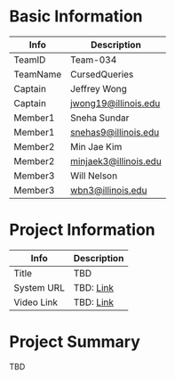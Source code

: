 # Basic Information
| Info     | Description           |
| -------- | --------------------- |
| TeamID   | Team-034              |
| TeamName | CursedQueries         |
| Captain  | Jeffrey Wong          |
| Captain  | jwong19@illinois.edu  |
| Member1  | Sneha Sundar          |
| Member1  | snehas9@illinois.edu  |
| Member2  | Min Jae Kim           |
| Member2  | minjaek3@illinois.edu |
| Member3  | Will Nelson           |
| Member3  | wbn3@illinois.edu     |

# Project Information
| Info       | Description   |
| ---------- | ------------- |
| Title      | TBD           |
| System URL | TBD: [Link]() |
| Video Link | TBD: [Link]() |

# Project Summary
TBD